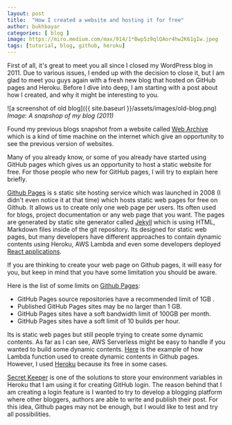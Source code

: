 ```yaml
---
layout: post
title:  "How I created a website and hosting it for free"
author: bukhbayar
categories: [ blog ]
image: https://miro.medium.com/max/914/1*Bwp5z9qlQAor4hw2K61gIw.jpeg
tags: [tutorial, blog, github, heroku]
---
```



First of all, it's great to meet you all since I closed my WordPress blog in 2011. Due to various issues, I ended up with the decision to close it, but I am glad to meet you guys again with a fresh new blog that hosted on GitHub pages and Heroku. Before I dive into deep, I am starting with a post about how I created, and why it might be interesting to you. 

![a screenshot of old blog]({{ site.baseurl }}/assets/images/old-blog.png)
*Image: A snapshop of my blog (2011)*  

Found my previous blogs snapshot from a website called [Web Archive](http://web.archive.org) which is a kind of time machine on the internet which give an opportunity to see the previous version of websites.

Many of you already know, or some of you already have started using GitHub pages which gives us an opportunity to host a static website for free. For those people who new for GitHub pages, I will try to explain here briefly.  

[Github Pages](https://pages.github.com/) is s static site hosting service which was launched in 2008 (I didn't even notice it at that time) which hosts static web pages for free on Github. It allows us to create only one web page per users. Its often used for blogs, project documentation or any web page that you want. The pages are generated by static site generator called [Jekyll](https://jekyllrb.com/docs/github-pages/) which is using HTML, Markdown files inside of the git repository. Its designed for static web pages, but many developers have different approaches to contain dynamic contents using Heroku, AWS Lambda and even some developers deployed [React applications](https://medium.com/the-andela-way/how-to-deploy-your-react-application-to-github-pages-in-less-than-5-minutes-8c5f665a2d2a).

If you are thinking to create your web page on Github pages, it will easy for you, but keep in mind that you have some limitation you should be aware.   

Here is the list of some limits on [Github Pages](https://help.github.com/articles/what-is-github-pages/):
- GitHub Pages source repositories have a recommended limit of 1GB .
- Published GitHub Pages sites may be no larger than 1 GB.
- GitHub Pages sites have a soft bandwidth limit of 100GB per month.
- GitHub Pages sites have a soft limit of 10 builds per hour.

Its is static web pages but still people trying to create some dynamic contents. As far as I can see, AWS Serverless might be easy to handle if you wanted to build some dynamic contents. [Here](https://medium.com/the-everyday-developer/how-i-update-dynamic-content-on-github-pages-with-aws-lambda-ddb70e9739c7) is the example of how Lambda function used to create dynamic contents in Github pages. However, I used [Heroku](http://heroku.com) because its free in some cases.

[Secret Keeper](https://github.com/HenrikJoreteg/github-secret-keeper) is one of the solutions to store your environment variables in Heroku that I am using it for creating GitHub login. The reason behind that I am creating a login feature is I wanted to try to develop a blogging platform where other bloggers, authors are able to write and publish their post. For this idea, Github pages may not be enough, but I would like to test and try all possibilities.
